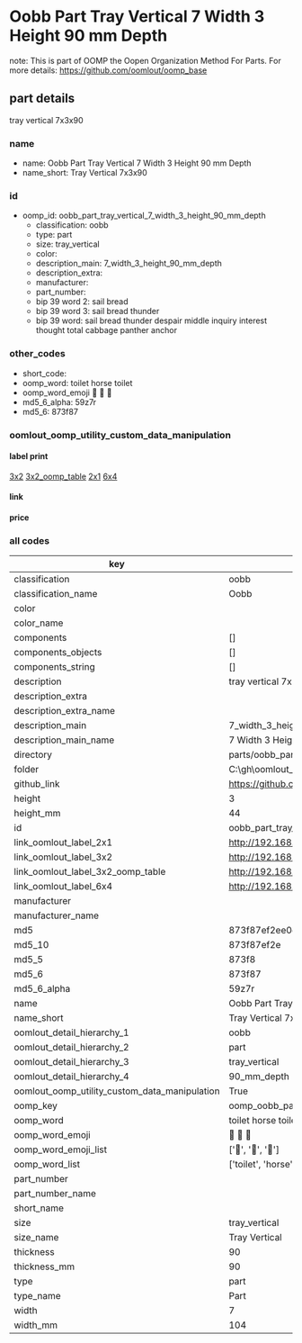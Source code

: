 # Oobb Part Tray Vertical 7 Width 3 Height 90 mm Depth  

note: This is part of OOMP the Oopen Organization Method For Parts. For more details: https://github.com/oomlout/oomp_base

##  part details
  



tray vertical 7x3x90



### name
* name: Oobb Part Tray Vertical 7 Width 3 Height 90 mm Depth
* name_short: Tray Vertical 7x3x90 
### id
* oomp_id: oobb_part_tray_vertical_7_width_3_height_90_mm_depth
  * classification: oobb
  * type: part
  * size: tray_vertical
  * color: 
  * description_main: 7_width_3_height_90_mm_depth
  * description_extra: 
  * manufacturer: 
  * part_number: 
  * bip 39 word 2: sail bread
  * bip 39 word 3: sail bread thunder
  * bip 39 word: sail bread thunder despair middle inquiry interest thought total cabbage panther anchor

### other_codes
* short_code: 
* oomp_word: toilet horse toilet
* oomp_word_emoji :toilet: :horse: :toilet:
* md5_6_alpha: 59z7r
* md5_6: 873f87






### oomlout_oomp_utility_custom_data_manipulation
#### label print
[3x2](http://192.168.1.245:1112/?label=oomp%2059z7r)
[3x2_oomp_table](http://192.168.1.108:1112/?label=oomp%2059z7r)
[2x1](http://192.168.1.242:1112/?label=oomp%2059z7r)
[6x4](http://192.168.1.55:1112/?label=oomp%2059z7r)    

#### link

                              

#### price







### all codes 
| key | value |  
| --- | --- |  
| classification | oobb |  
| classification_name | Oobb |  
| color |  |  
| color_name |  |  
| components | [] |  
| components_objects | [] |  
| components_string | [] |  
| description | tray vertical 7x3x90 |  
| description_extra |  |  
| description_extra_name |  |  
| description_main | 7_width_3_height_90_mm_depth |  
| description_main_name | 7 Width 3 Height 90 mm Depth |  
| directory | parts/oobb_part_tray_vertical_7_width_3_height_90_mm_depth |  
| folder | C:\gh\oomlout_oobb_version_4_generated_parts\parts\oobb_part_tray_vertical_7_width_3_height_90_mm_depth |  
| github_link | https://github.com/oomlout/oomlout_oomp_part_src/tree/main/parts/oobb_part_tray_vertical_7_width_3_height_90_mm_depth |  
| height | 3 |  
| height_mm | 44 |  
| id | oobb_part_tray_vertical_7_width_3_height_90_mm_depth |  
| link_oomlout_label_2x1 | http://192.168.1.242:1112/?label=oomp%2059z7r |  
| link_oomlout_label_3x2 | http://192.168.1.245:1112/?label=oomp%2059z7r |  
| link_oomlout_label_3x2_oomp_table | http://192.168.1.108:1112/?label=oomp%2059z7r |  
| link_oomlout_label_6x4 | http://192.168.1.55:1112/?label=oomp%2059z7r |  
| manufacturer |  |  
| manufacturer_name |  |  
| md5 | 873f87ef2ee0eeb5d34623c1c306ddf1 |  
| md5_10 | 873f87ef2e |  
| md5_5 | 873f8 |  
| md5_6 | 873f87 |  
| md5_6_alpha | 59z7r |  
| name | Oobb Part Tray Vertical 7 Width 3 Height 90 mm Depth |  
| name_short | Tray Vertical 7x3x90  |  
| oomlout_detail_hierarchy_1 | oobb |  
| oomlout_detail_hierarchy_2 | part |  
| oomlout_detail_hierarchy_3 | tray_vertical |  
| oomlout_detail_hierarchy_4 | 90_mm_depth |  
| oomlout_oomp_utility_custom_data_manipulation | True |  
| oomp_key | oomp_oobb_part_tray_vertical_7_width_3_height_90_mm_depth |  
| oomp_word | toilet horse toilet |  
| oomp_word_emoji | :toilet: :horse: :toilet: |  
| oomp_word_emoji_list | [':toilet:', ':horse:', ':toilet:'] |  
| oomp_word_list | ['toilet', 'horse', 'toilet'] |  
| part_number |  |  
| part_number_name |  |  
| short_name |  |  
| size | tray_vertical |  
| size_name | Tray Vertical |  
| thickness | 90 |  
| thickness_mm | 90 |  
| type | part |  
| type_name | Part |  
| width | 7 |  
| width_mm | 104 |  
